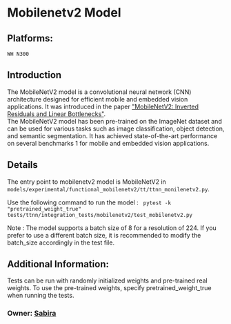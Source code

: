 # Mobilenetv2 Model

## Platforms:
    WH N300

## Introduction
The MobileNetV2 model is a convolutional neural network (CNN) architecture designed for efficient mobile and embedded vision applications. It was introduced in the paper ["MobileNetV2: Inverted Residuals and Linear Bottlenecks"](https://arxiv.org/abs/1801.04381). </br>
The MobileNetV2 model has been pre-trained on the ImageNet dataset and can be used for various tasks such as image classification, object detection, and semantic segmentation. It has achieved state-of-the-art performance on several benchmarks 1 for mobile and embedded vision applications.

## Details
The entry point to mobilenetv2 model is MobileNetV2 in `models/experimental/functional_mobilenetv2/tt/ttnn_monilenetv2.py`.

Use the following command to run the model :
` pytest -k "pretrained_weight_true" tests/ttnn/integration_tests/mobilenetv2/test_mobilenetv2.py`

Note : The model supports a batch size of 8 for a resolution of 224. If you prefer to use a different batch size, it is recommended to modify the batch_size accordingly in the test file.

## Additional Information:
Tests can be run with  randomly initialized weights and pre-trained real weights.  To use the pre-trained weights, specify pretrained_weight_true when running the tests.

### Owner: [Sabira](https://github.com/sabira-mcw)
